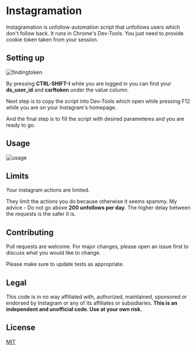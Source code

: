 # Instagramation

Instagramation is unfollow-automation script that unfollows users which don't follow back. It runs in Chrome's Dev-Tools. You just need to provide cookie token taken from your session.
## Setting up


![findingtoken](https://i.imgur.com/wXSB2l4.png)



By pressing **CTRL-SHIFT-I** while you are logged in you can find your **ds_user_id** and **csrftoken** under the value column.


Next step is to copy the script into Dev-Tools which open while pressing F12 while you are on your Instagram's homepage.

And the final step is to fill the script with desired parameteres and you are ready to go.

## Usage


![usage](https://i.imgur.com/1MKLfRB.png)


## Limits
Your instagram actions are limited.

They limit the actions you do because otherwise it seems spammy.
My advice - Do not go above **200 unfollows per day**. The higher delay between the requests is the safer it is.



## Contributing
Pull requests are welcome. For major changes, please open an issue first to discuss what you would like to change.

Please make sure to update tests as appropriate.
## Legal

This code is in no way affiliated with, authorized, maintained, sponsored or endorsed by Instagram or any of its affiliates or subsidiaries. 
**This is an independent and unofficial code. Use at your own risk.**

## License
[MIT](https://choosealicense.com/licenses/mit/)
